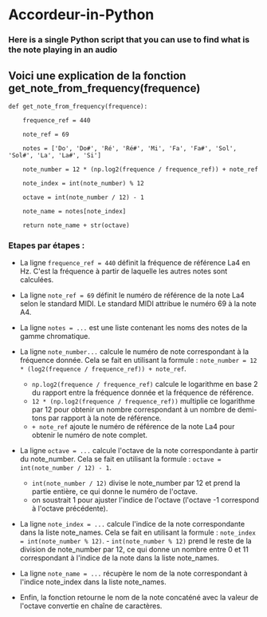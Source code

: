 # Accordeur-in-Python
### Here is a single Python script that you can use to find what is the note playing in an audio 

## Voici une explication de la fonction get_note_from_frequency(frequence)
```
def get_note_from_frequency(frequence):

    frequence_ref = 440

    note_ref = 69

    notes = ['Do', 'Do#', 'Ré', 'Ré#', 'Mi', 'Fa', 'Fa#', 'Sol', 'Sol#', 'La', 'La#', 'Si']

    note_number = 12 * (np.log2(frequence / frequence_ref)) + note_ref

    note_index = int(note_number) % 12

    octave = int(note_number / 12) - 1

    note_name = notes[note_index]

    return note_name + str(octave)
 ```  
  
### Etapes par étapes :  
* La ligne `frequence_ref = 440` définit la fréquence de référence La4 en Hz. C'est la fréquence à partir de laquelle les autres notes sont calculées.
* La ligne `note_ref = 69` définit le numéro de référence de la note La4 selon le standard MIDI. Le standard MIDI attribue le numéro 69 à la note A4.
* La ligne `notes = ...` est une liste contenant les noms des notes de la gamme chromatique.
* La ligne `note_number...` calcule le numéro de note correspondant à la fréquence donnée. Cela se fait en utilisant la formule : `note_number = 12 * (log2(frequence / frequence_ref)) + note_ref`.
  - `np.log2(frequence / frequence_ref)` calcule le logarithme en base 2 du rapport entre la fréquence donnée et la fréquence de référence.
   - `12 * (np.log2(frequence / frequence_ref))` multiplie ce logarithme par 12 pour obtenir un nombre correspondant à un nombre de demi-tons par rapport à la note de référence.
   - `+ note_ref` ajoute le numéro de référence de la note La4 pour obtenir le numéro de note complet.

* La ligne `octave = ...` calcule l'octave de la note correspondante à partir du note_number. Cela se fait en utilisant la formule : `octave = int(note_number / 12) - 1`.
    - `int(note_number / 12)` divise le note_number par 12 et prend la partie entière, ce qui donne le numéro de l'octave.
    - on soustrait 1 pour ajuster l'indice de l'octave (l'octave -1 correspond à l'octave précédente).

* La ligne `note_index = ...` calcule l'indice de la note correspondante dans la liste note_names. Cela se fait en utilisant la formule : `note_index = int(note_number % 12)`.
      - `int(note_number % 12)` prend le reste de la division de note_number par 12, ce qui donne un nombre entre 0 et 11 correspondant à l'indice de la note dans la liste note_names.

* La ligne `note_name = ...` récupère le nom de la note correspondant à l'indice note_index dans la liste note_names.
* Enfin, la fonction retourne le nom de la note concaténé avec la valeur de l'octave convertie en chaîne de caractères.

